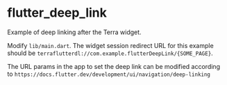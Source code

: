 # flutter_deep_link

Example of deep linking after the Terra widget.

Modify `lib/main.dart`. The widget session redirect URL for this example should be `terraflutterdl://com.example.flutterDeepLink/{SOME_PAGE}`.

The URL params in the app to set the deep link can be modified according to `https://docs.flutter.dev/development/ui/navigation/deep-linking`